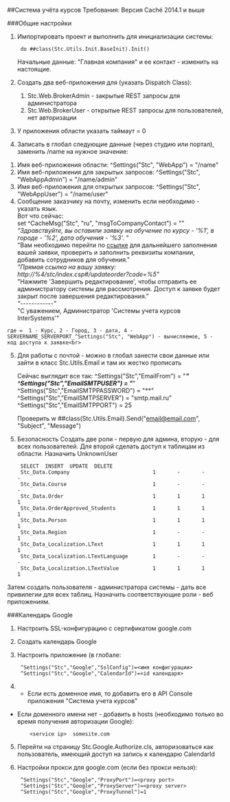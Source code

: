 ##Система учёта курсов
Требования: Версия Caché 2014.1 и выше

###Общие настройки
1. Импортировать проект и выполнить для инициализации системы: 
        

        do ##class(Stc.Utils.Init.BaseInit).Init()

    Начальные данные: "Главная компания" и ее контакт - изменить на настоящие.

2. Создать два веб-приложения для (указать Dispatch Class):<br>
    1) Stc.Web.BrokerAdmin - закрытые REST запросы для администратора<br>
    2) Stc.Web.BrokerUser - открытые REST запросы для пользователей, нет авторизации

3. У приложения области указать таймаут = 0

4. Записать в глобал следующие данные (через студию или портал), заменить /name на нужное значение:<br>
  1) Имя веб-приложения области: ^Settings("Stc", "WebApp") = "/name"<br>
  2) Имя веб-приложения для закрытых запросов: ^Settings("Stc", "WebAppAdmin") = "/name/admin"<br>
  3) Имя веб-приложения для открытых запросов: ^Settings("Stc", "WebAppUser") = "/name/user"<br>
  4) Сообщение заказчику на почту, изменить если необходимо - указать язык.<br> Вот что сейчас:<br>
    set ^CacheMsg("Stc", "ru", "msgToCompanyContact") = ""_<br>
    "Здравствуйте, вы оставили заявку на обучение по курсу - '%1', в городе - '%2', дата обучения - '%3'. "_<br>
	"Вам необходимо перейти по <a href='http://%4/stc/index.csp#/updateorder?code=%5'>ссылке</a> для дальнейшего заполнения вашей заявки, проверить и заполнить реквизиты компании, добавить сотрудников для обучения."_<br>
	"Прямая ссылка на вашу заявку: http://%4/stc/index.csp#/updateorder?code=%5"_<br>
	"Нажмите 'Завершить редактирование', чтобы отправить ее администратору системы для рассмотрения. Доступ к заявке будет закрыт после завершения редактирования."_<br>
	"------------"_<br>
	"С уважением, Администратор 'Системы учета курсов InterSystems'"<br>
	
	где =  1 - Курс, 2 - Город, 3 - дата, 4 - SERVERNAME_SERVERPORT_^Settings("Stc", "WebApp") - вычисляемое, 5 - код доступа к заявке<br>
  
  5) Для работы с почтой - можно в глобал занести свои данные или зайти в класс Stc.Utils.Email и там их жестко прописать<br>
     

        Сейчас выглядит все так:
        ^Settings("Stc","EmailFrom") = "***"
        ^Settings("Stc","EmailSMTPUSER") = "***"
        ^Settings("Stc","EmailSMTPPASSWORD") = "**"
        ^Settings("Stc","EmailSMTPSERVER") = "smtp.mail.ru"
        ^Settings("Stc","EmailSMTPPORT") = 25

        Проверить 
        w ##class(Stc.Utils.Email).Send("email@email.com", "Subject", "Message")
     
5. Безопасность
Создать две роли - первую для админа, вторую - для всех пользователей.
Для второй сделать доступ к таблицам из области. Назначить UnknownUser

        SELECT  INSERT  UPDATE  DELETE
        Stc_Data.Company 						   1       -       -      -
        Stc_Data.Course                            1       -       -      -
        Stc_Data.Order                             1       1       1      1
        Stc_Data.OrderApproved_Students            1       1       1      1
        Stc_Data.Person                            1       1       1      1
        Stc_Data.Region                            1       -       -      1
        Stc_Data_Localization.LText                1       1       1      1
        Stc_Data_Localization.LTextLanguage        1       -       -      -
        Stc_Data_Localization.LTextValue           1       1       1      1

Затем создать пользователя - администратора системы - дать все привилегии для всех таблиц.
Назначить соответствующие роли - веб приложениям.


###Календарь Google
1. Настроить SSL-конфигурацию с сертификатом google.com
2. Создать календарь Google
3. Настроить приложение (в глобале:

        ^Settings("Stc","Google","SslConfig")=<имя конфигурации>
        ^Settings("Stc","Google","CalendarId")=<id календаря>

4. - Если есть доменное имя, то добавить его в API Console приложения "Система учета курсов"
 - Если доменного имени нет - добавить в hosts (необходимо только во время получения авторизации Google):

           <service ip>  somesite.com

5. Перейти на страницу Stc.Google.Authorize.cls, авторизоваться как пользователь, имеющий доступ на запись к календарю CalendarId
6. Настройки прокси для google.com (если без прокси нельзя):

        ^Settings("Stc","Google","ProxyPort")=<proxy port>
        ^Settings("Stc","Google","ProxyServer")=<proxy server>
        ^Settings("Stc","Google","ProxyTunnel")=1
